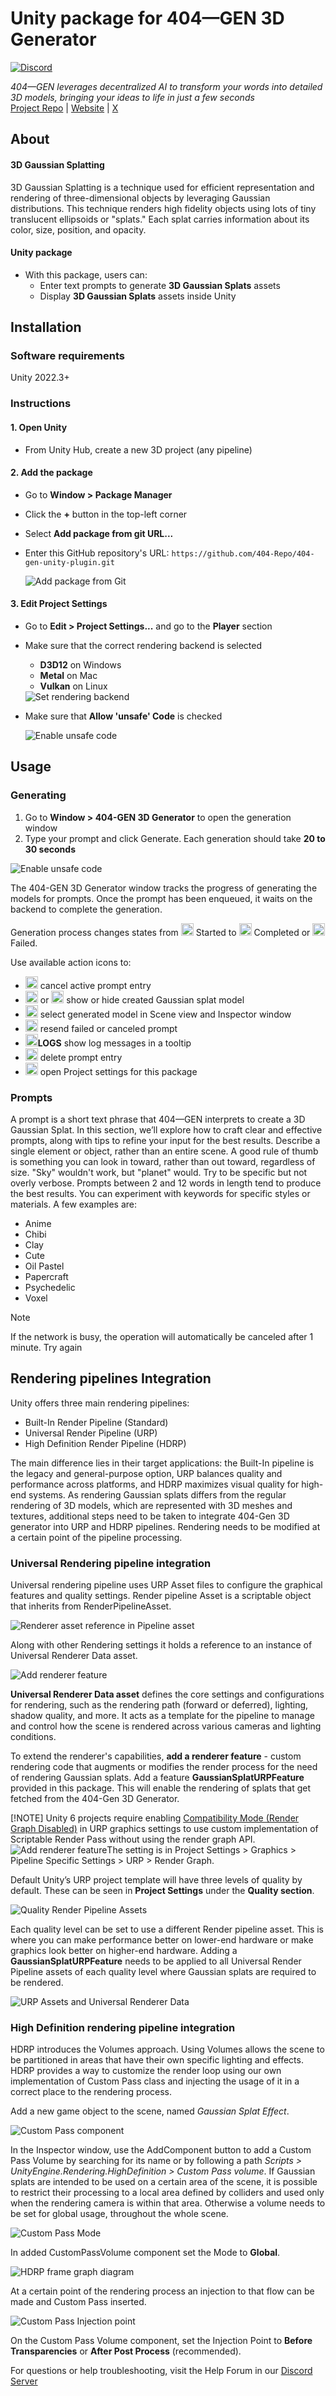 # Unity package for 404—GEN 3D Generator
[![Discord](https://img.shields.io/discord/1065924238550237194?logo=discord&logoColor=%23FFFFFF&logoSize=auto&label=Discord&labelColor=%235865F2)](https://discord.gg/404gen)

*404—GEN leverages decentralized AI to transform your words into detailed 3D models, bringing your ideas to life in just a few seconds*  
[Project Repo](https://github.com/404-Repo/three-gen-subnet) | [Website](https://404.xyz/) | [X](https://x.com/404gen_)

## About
#### 3D Gaussian Splatting

3D Gaussian Splatting is a technique used for efficient representation and rendering of three-dimensional objects by leveraging Gaussian distributions.
This technique renders high fidelity objects using lots of tiny translucent ellipsoids or "splats." Each splat carries information about its color, size, position, and opacity.

#### Unity package
  
- With this package, users can:
  - Enter text prompts to generate **3D Gaussian Splats** assets
  - Display **3D Gaussian Splats** assets inside Unity

## Installation

### Software requirements
Unity 2022.3+

### Instructions

#### 1. Open Unity
- From Unity Hub, create a new 3D project (any pipeline)

#### 2. Add the package
* Go to **Window > Package Manager**
* Click the **+** button in the top-left corner
* Select **Add package from git URL...**
* Enter this GitHub repository's URL: `https://github.com/404-Repo/404-gen-unity-plugin.git`
  
  <img alt="Add package from Git" src="./Documentation~/Images/PackageManager.png">

#### 3. Edit Project Settings
* Go to **Edit > Project Settings...** and go to the **Player** section
* Make sure that the correct rendering backend is selected
    - **D3D12** on Windows
    - **Metal** on Mac
    - **Vulkan** on Linux


  <img alt="Set rendering backend" src="./Documentation~/Images/ProjectSettingsGraphicsAPI.gif">

* Make sure that **Allow 'unsafe' Code** is checked

  <img alt="Enable unsafe code" src="./Documentation~/Images/EnableUnsafeCode.gif">

## Usage
### Generating
1. Go to **Window > 404-GEN 3D Generator** to open the generation window
2. Type your prompt and click Generate. Each generation should take **20 to 30 seconds**

<img alt="Enable unsafe code" src="./Documentation~/Images/Prompts.png">

The 404-GEN 3D Generator window tracks the progress of generating the models for prompts.
Once the prompt has been enqueued, it waits on the backend to complete the generation.

Generation process changes states from <img alt="Started" src="./Editor/Images/pending.png" height="20"> Started to <img alt="Completed" src="./Editor/Images/complete.png" height="20"> Completed or 
<img alt="Failed" src="./Editor/Images/failed.png" height="20">  Failed.

Use available action icons to:

  * <img alt="Target" src="./Editor/Images/close.png" height="20">  cancel active prompt entry
  * <img alt="Target" src="./Editor/Images/hidden.png" height="20"> or <img alt="Target" src="./Editor/Images/visible.png" height="20"> show or hide created Gaussian splat model
  * <img alt="Target" src="./Editor/Images/target.png" height="20"> select generated model in Scene view and Inspector window
  * <img alt="Resend" src="./Editor/Images/retry.png" height="20"> resend failed or canceled prompt
  * <img alt="Log" src="./Editor/Images/logs.png" height="20">**LOGS** show log messages in a tooltip
  * <img alt="Delete" src="./Editor/Images/delete.png" height="20"> delete prompt entry
  * <img alt="Settings" src="./Editor/Images/settings.png" height="20"> open Project settings for this package
    

### Prompts
A prompt is a short text phrase that 404—GEN interprets to create a 3D Gaussian Splat. In this section, we’ll explore how to craft clear and effective prompts, along with tips to refine your input for the best results.
Describe a single element or object, rather than an entire scene. A good rule of thumb is something you can look in toward, rather than out toward, regardless of size. "Sky" wouldn't work, but "planet" would.
Try to be specific but not overly verbose. Prompts between 2 and 12 words in length tend to produce the best results.
You can experiment with keywords for specific styles or materials. A few examples are:
  - Anime
  - Chibi
  - Clay
  - Cute
  - Oil Pastel
  - Papercraft
  - Psychedelic
  - Voxel

> [!NOTE]
> If the network is busy, the operation will automatically be canceled after 1 minute. Try again

## Rendering pipelines Integration
Unity offers three main rendering pipelines:
 - Built-In Render Pipeline (Standard) 
 - Universal Render Pipeline (URP) 
 - High Definition Render Pipeline (HDRP)

The main difference lies in their target applications: the Built-In pipeline is the legacy and general-purpose option, URP balances quality and performance across platforms, and HDRP maximizes visual quality for high-end systems.
As rendering Gaussian splats differs from the regular rendering of 3D models, which are represented with 3D meshes and textures, additional steps need to be taken to integrate 404-Gen 3D generator into URP and HDRP pipelines.
Rendering needs to be modified at a certain point of the pipeline processing.

### Universal Rendering pipeline integration
Universal rendering pipeline uses URP Asset files to configure the graphical features and quality settings.
Render pipeline Asset is a scriptable object that inherits from RenderPipelineAsset.

<img alt="Renderer asset reference in Pipeline asset" src="./Documentation~/Images/Renderer asset reference in Pipeline asset.png">

Along with other Rendering settings it holds a reference to an instance of Universal Renderer Data asset.

<img alt="Add renderer feature" src="./Documentation~/Images/Add renderer Feature.png">

**Universal Renderer Data asset** defines the core settings and configurations for rendering, such as the rendering path (forward or deferred), lighting, shadow quality, and more.
It acts as a template for the pipeline to manage and control how the scene is rendered across various cameras and lighting conditions.

To extend the renderer's capabilities, **add a renderer feature** - custom rendering code that augments or modifies the render process for the need of rendering Gaussian splats.
Add a feature **GaussianSplatURPFeature** provided in this package.
This will enable the rendering of splats that get fetched from the 404-Gen 3D Generator.

[!NOTE] Unity 6 projects require enabling [Compatibility Mode (Render Graph Disabled)](https://docs.unity3d.com/6000.0/Documentation/Manual/urp/compatibility-mode.html) in URP graphics settings to use custom  implementation of Scriptable Render Pass without using the render graph API.<img alt="Add renderer feature" src="./Documentation~/Images/Compatibility Mode in Project settings marked.png">The setting is in Project Settings > Graphics > Pipeline Specific Settings > URP > Render Graph.



Default Unity’s URP project template will have three levels of quality by default. These can be seen in **Project Settings** under the **Quality section**.

<img alt="Quality Render Pipeline Assets" src="./Documentation~/Images/Quality Render Pipeline Assets.png">

Each quality level can be set to use a different Render pipeline asset. This is where you can make performance better on lower-end hardware or make graphics look better on higher-end hardware. Adding a **GaussianSplatURPFeature** needs to be applied to all Universal Render Pipeline assets of each quality level where Gaussian splats are required to be rendered.

<img alt="URP Assets and Universal Renderer Data" src="./Documentation~/Images/URP Assets and Universal Renderer Data.png">



### High Definition rendering pipeline integration 

HDRP introduces the Volumes approach. Using Volumes allows the scene to be partitioned in areas that have their own specific lighting and effects. HDRP provides a way to customize the render loop using our own implementation of Custom Pass class and injecting the usage of it in a correct place to the rendering process.

Add a new game object to the scene, named *Gaussian Splat Effect*.

<img alt="Custom Pass component" src="./Documentation~/Images/Custom Pass component.png">

In the Inspector window, use the AddComponent button to add a Custom Pass Volume by searching for its name or by following a path
*Scripts > UnityEngine.Rendering.HighDefinition > Custom Pass volume*.
If Gaussian splats are intended to be used on a certain area of the scene, it is possible to restrict their processing to a local area defined by colliders and used only when the rendering camera is within that area. Otherwise a volume needs to be set for global usage, throughout the whole scene.

<img alt="Custom Pass Mode" src="./Documentation~/Images/Custom Pass Mode.png">

In added CustomPassVolume component set the Mode to **Global**.

<img alt="HDRP frame graph diagram" src="./Documentation~/Images/HDRP frame graph diagram.png">

At a certain point of the rendering process an injection to that flow can be made and Custom Pass inserted.

<img alt="Custom Pass Injection point" src="./Documentation~/Images/Custom Pass Injection point.png">

On the Custom Pass Volume component, set the Injection Point to **Before Transparencies** or **After Post Process** (recommended).


For questions or help troubleshooting, visit the Help Forum in our [Discord Server](https://discord.gg/404gen)
